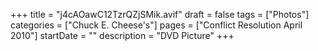 +++
title = "j4cAOawC12TzrQZjSMik.avif"
draft = false
tags = ["Photos"]
categories = ["Chuck E. Cheese's"]
pages = ["Conflict Resolution April 2010"]
startDate = ""
description = "DVD Picture"
+++
